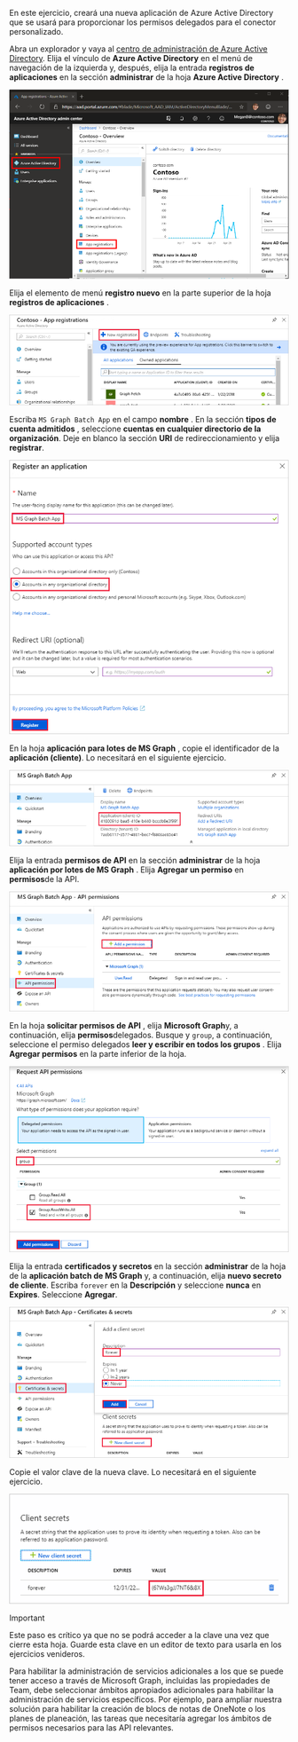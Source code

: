 <!-- markdownlint-disable MD002 MD041 -->

En este ejercicio, creará una nueva aplicación de Azure Active Directory que se usará para proporcionar los permisos delegados para el conector personalizado.

Abra un explorador y vaya al [centro de administración de Azure Active Directory](https://aad.portal.azure.com). Elija el vínculo de **Azure Active Directory** en el menú de navegación de la izquierda y, después, elija la entrada **registros de aplicaciones** en la sección **administrar** de la hoja **Azure Active Directory** .

![Captura de pantalla de la hoja de Azure Active Directory en el centro de administración de Azure Active Directory](./images/app-reg-preview1.png)

Elija el elemento de menú **registro nuevo** en la parte superior de la hoja **registros de aplicaciones** .

![Captura de pantalla de la hoja registros de aplicaciones en el centro de administración de Azure Active Directory](./images/app-reg-preview2.png)

Escriba `MS Graph Batch App` en el campo **nombre** . En la sección **tipos de cuenta admitidos** , seleccione **cuentas en cualquier directorio de la organización**. Deje en blanco la sección **URI** de redireccionamiento y elija **registrar**.

![Captura de pantalla de la hoja de registro de aplicaciones en el centro de administración de Azure Active Directory](./images/app-reg-preview3.png)

En la hoja **aplicación para lotes de MS Graph** , copie el identificador de la **aplicación (cliente)**. Lo necesitará en el siguiente ejercicio.

![Captura de pantalla de la página de aplicación registrada](./images/app-reg-preview4.png)

Elija la entrada **permisos de API** en la sección **administrar** de la hoja **aplicación por lotes de MS Graph** . Elija **Agregar un permiso** en **permisos**de la API.

![Captura de pantalla de la hoja de permisos de la API](./images/app-perms-preview1.png)

En la hoja **solicitar permisos de API** , elija **Microsoft Graph**y, a continuación, elija **permisos**delegados. Busque y `group`, a continuación, seleccione el permiso delegados **leer y escribir en todos los grupos** . Elija **Agregar permisos** en la parte inferior de la hoja.

 ![Captura de pantalla de la hoja de permisos de la API de solicitud](./images/app-perms-preview2.png)

Elija la entrada **certificados y secretos** en la sección **administrar** de la hoja de la **aplicación batch de MS Graph** y, a continuación, elija **nuevo secreto de cliente**. Escriba `forever` en la **Descripción** y seleccione **nunca** en **Expires**. Seleccione **Agregar**.

![Captura de pantalla del módulo de certificados y secretos](./images/app-key-preview1.png)

Copie el valor clave de la nueva clave. Lo necesitará en el siguiente ejercicio.

![Captura de pantalla del nuevo secreto de cliente](./images/app-key-preview2.png)

> [!IMPORTANT]
> Este paso es crítico ya que no se podrá acceder a la clave una vez que cierre esta hoja. Guarde esta clave en un editor de texto para usarla en los ejercicios venideros.

Para habilitar la administración de servicios adicionales a los que se puede tener acceso a través de Microsoft Graph, incluidas las propiedades de Team, debe seleccionar ámbitos apropiados adicionales para habilitar la administración de servicios específicos. Por ejemplo, para ampliar nuestra solución para habilitar la creación de blocs de notas de OneNote o los planes de planeación, las tareas que necesitaría agregar los ámbitos de permisos necesarios para las API relevantes.